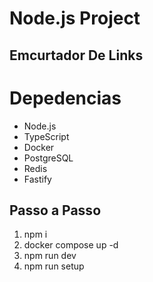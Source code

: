 # Node.js Project
## Emcurtador De Links
# Depedencias
* Node.js
* TypeScript
* Docker
* PostgreSQL
* Redis
* Fastify
## Passo a Passo
1. npm i
2. docker compose up -d
3. npm run dev
4. npm run setup
